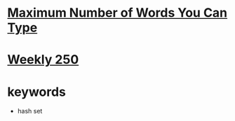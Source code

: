 # [Maximum Number of Words You Can Type](https://leetcode.com/problems/maximum-number-of-words-you-can-type/)


# [Weekly 250](https://leetcode.com/contest/weekly-contest-250)


# keywords
- hash set